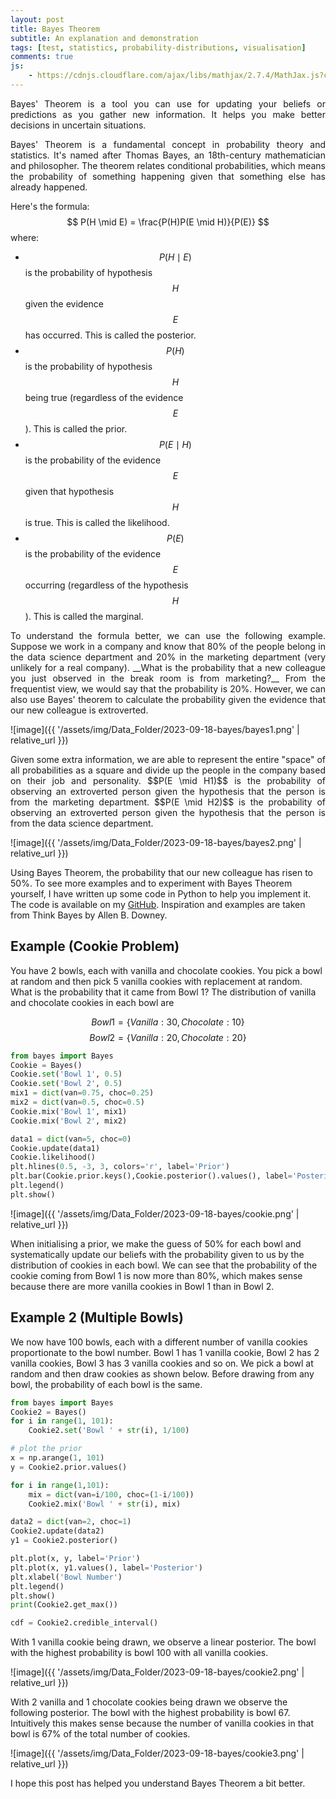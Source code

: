 ```yaml
---
layout: post
title: Bayes Theorem
subtitle: An explanation and demonstration
tags: [test, statistics, probability-distributions, visualisation]
comments: true
js:
    - https://cdnjs.cloudflare.com/ajax/libs/mathjax/2.7.4/MathJax.js?config=TeX-MML-AM_CHTML
---
```


<div style="text-align: justify">
Bayes' Theorem is a tool you can use for updating your beliefs or predictions as you gather 
new information. It helps you make better decisions in uncertain situations.

Bayes' Theorem is a fundamental concept in probability theory and statistics. It's named after Thomas Bayes, an 
18th-century mathematician and philosopher. The theorem relates conditional probabilities, which means the probability 
of something happening given that something else has already happened.
</div>

Here's the formula:
$$
P(H \mid E) = \frac{P(H)P(E \mid H)}{P(E)}
$$
where:
* $$P(H \mid E)$$ is the probability of hypothesis $$H$$ given the evidence $$E$$ has occurred. This is called the posterior.
* $$P(H)$$ is the probability of hypothesis $$H$$ being true (regardless of the evidence $$E$$). This is called the prior.
* $$P(E \mid H)$$ is the probability of the evidence $$E$$ given that hypothesis $$H$$ is true. This is called the likelihood.
* $$P(E)$$ is the probability of the evidence $$E$$ occurring (regardless of the hypothesis $$H$$). This is called the marginal.

<div style="text-align: justify">
To understand the formula better, we can use the following example. Suppose we work in a company and know that 80% of 
the people belong in the data science department and 20% in the marketing department (very unlikely for a real company). 
__What is the probability that a new colleague you just observed in the break room is from marketing?__ 
From the frequentist view, we would say that the probability is 20%. However, we can also use Bayes' theorem to 
calculate the probability given the evidence that our new colleague is extroverted.
</div>

![image]({{ '/assets/img/Data_Folder/2023-09-18-bayes/bayes1.png' | relative_url }})

<div style="text-align: justify">
Given some extra information, we are able to represent the entire "space" of all probabilities as a square and divide 
up the people in the company based on their job and personality. $$P(E \mid H1)$$ is the probability of observing an 
extroverted person given the hypothesis that the person is from the marketing department. $$P(E \mid H2)$$ is the 
probability of observing an extroverted person given the hypothesis that the person is from the data science department.
</div>

![image]({{ '/assets/img/Data_Folder/2023-09-18-bayes/bayes2.png' | relative_url }})

Using Bayes Theorem, the probability that our new colleague has risen to 50%. To see more examples and to experiment with
Bayes Theorem yourself, I have written up some code in Python to help you implement it. The code is available on my
[GitHub](https://github.com/jjo21/Bayes/blob/main/bayes.py). Inspiration and examples are taken from Think Bayes by Allen B.
Downey.

Example (Cookie Problem)
--------------------------

You have 2 bowls, each with vanilla and chocolate cookies. You pick a bowl at random and then pick 5 vanilla cookies 
with replacement at random. What is the probability that it came from Bowl 1? 
The distribution of vanilla and chocolate cookies in each bowl are 

$$Bowl1 = \{Vanilla: 30, Chocolate: 10\}$$
$$Bowl2 = \{Vanilla: 20, Chocolate: 20\}$$

```python
from bayes import Bayes
Cookie = Bayes()
Cookie.set('Bowl 1', 0.5)
Cookie.set('Bowl 2', 0.5)
mix1 = dict(van=0.75, choc=0.25)
mix2 = dict(van=0.5, choc=0.5)
Cookie.mix('Bowl 1', mix1)
Cookie.mix('Bowl 2', mix2)

data1 = dict(van=5, choc=0)
Cookie.update(data1)
Cookie.likelihood()
plt.hlines(0.5, -3, 3, colors='r', label='Prior')
plt.bar(Cookie.prior.keys(),Cookie.posterior().values(), label='Posterior')
plt.legend()
plt.show()
```

![image]({{ '/assets/img/Data_Folder/2023-09-18-bayes/cookie.png' | relative_url }})

When initialising a prior, we make the guess of 50% for each bowl and systematically update our beliefs with the 
probability given to us by the distribution of cookies in each bowl. We can see that the probability of the cookie coming
from Bowl 1 is now more than 80%, which makes sense because there are more vanilla cookies in Bowl 1 than in Bowl 2.

Example 2 (Multiple Bowls)
--------------------------

We now have 100 bowls, each with a different number of vanilla cookies proportionate to the bowl number. Bowl 1 has 1
vanilla cookie, Bowl 2 has 2 vanilla cookies, Bowl 3 has 3 vanilla cookies and so on. We pick a bowl at random and then 
draw cookies as shown below. Before drawing from any bowl, the probability of each bowl is the same. 

```python
from bayes import Bayes
Cookie2 = Bayes()
for i in range(1, 101):
    Cookie2.set('Bowl ' + str(i), 1/100)

# plot the prior
x = np.arange(1, 101)
y = Cookie2.prior.values()

for i in range(1,101):
    mix = dict(van=i/100, choc=(1-i/100))
    Cookie2.mix('Bowl ' + str(i), mix)

data2 = dict(van=2, choc=1)
Cookie2.update(data2)
y1 = Cookie2.posterior()

plt.plot(x, y, label='Prior')
plt.plot(x, y1.values(), label='Posterior')
plt.xlabel('Bowl Number')
plt.legend()
plt.show()
print(Cookie2.get_max())

cdf = Cookie2.credible_interval()
```

With 1 vanilla cookie being drawn, we observe a linear posterior. The bowl with the highest probability is bowl 100 with
all vanilla cookies. 

![image]({{ '/assets/img/Data_Folder/2023-09-18-bayes/cookie2.png' | relative_url }})

With 2 vanilla and 1 chocolate cookies being drawn we observe the following posterior. The bowl with the highest probability
is bowl 67. Intuitively this makes sense because the number of vanilla cookies in that bowl is 67% of the total number of
cookies. 

![image]({{ '/assets/img/Data_Folder/2023-09-18-bayes/cookie3.png' | relative_url }})

I hope this post has helped you understand Bayes Theorem a bit better.
